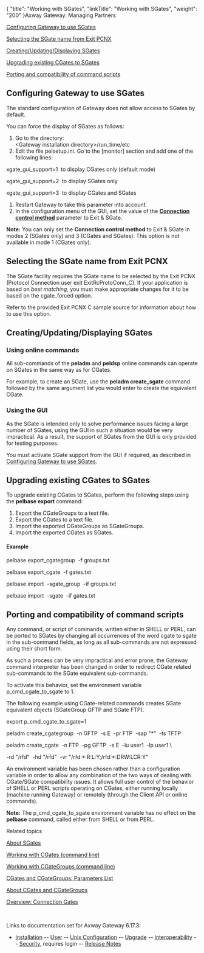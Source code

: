 {
    "title": "Working with SGates",
    "linkTitle": "Working with SGates",
    "weight": "200"
}<span class="mc-variable axway_variables.Component_Long_Name variable">Axway Gateway</span>: Managing Partners

[Configuring Gateway to use SGates](#config_gw_for_sgates)

[Selecting the SGate name from Exit PCNX](#selecting_sgate_name_f_exit)

[Creating/Updating/Displaying SGates](#creating_updating_displaying_sgates)

[Upgrading existing CGates to SGates](#migrating_existing_cgates_to_sgates)

[Porting and compatibility of command scripts](#porting_and_compatibility_of_command_scripts)

<span id="config_gw_for_sgates"></span>

## Configuring Gateway to use SGates

The standard configuration of Gateway does not allow access to SGates by default.

You can force the display of SGates as follows:

1.  Go to the directory:<span class="code">  
    &lt;Gateway installation directory>/run\_time/etc</span>
2.  Edit the file <span class="code">pelsetup.ini</span>. Go to the <span class="code">\[monitor\]</span> section and add one of the following lines:

<span class="code">xgate\_gui\_support=1</span>  to display CGates only (default mode)

<span class="code">xgate\_gui\_support=2</span>  to display SGates only

<span class="code">xgate\_gui\_support=3</span>  to display CGates and SGates

1.  Restart Gateway to take this parameter into account.
2.  In the configuration menu of the GUI, set the value of the <span style="font-weight: bold;">[Connection control method](../../../configuration_start_here/config_gateway_paras#connection_control_method)</span> parameter to Exit & SGate.

<span style="font-weight: bold;">Note:</span> You can only set the <span style="font-weight: bold;">Connection control method</span> to Exit & SGate in modes 2 (SGates only) and 3 (CGates and SGates). This option is not available in mode 1 (CGates only).

<span id="selecting_sgate_name_f_exit"></span>

## Selecting the SGate name from Exit PCNX

The SGate facility requires the SGate name to be selected by the Exit PCNX (Protocol Connection user exit ExitRcProtoConn\_C). If your application is based on <span style="font-style: italic;">best matching</span>, you must make appropriate changes for it to be based on the <span class="code">cgate\_forced</span> option.

Refer to the provided Exit PCNX C sample source for information about how to use this option.

<span id="creating_updating_displaying_sgates"></span>

## Creating/Updating/Displaying SGates

### Using online commands

All sub-commands of the <span class="code" style="font-weight: bold;">peladm</span> and <span class="code" style="font-weight: bold;">peldsp</span> online commands can operate on SGates in the same way as for CGates.

For example, to create an SGate, use the <span class="code" style="font-weight: bold;">peladm create\_sgate</span> command followed by the same argument list you would enter to create the equivalent CGate.

### Using the GUI

As the SGate is intended only to solve performance issues facing a large number of SGates, using the GUI in such a situation would be very impractical. As a result, the support of SGates from the GUI is only provided for testing purposes.

You must activate SGate support from the GUI if required, as described in [Configuring Gateway to use SGates](#config_gw_for_sgates).

<span id="migrating_existing_cgates_to_sgates"></span>

## Upgrading existing CGates to SGates

To upgrade existing CGates to SGates, perform the following steps using the <span class="code" style="font-weight: bold;">pelbase export</span> command:

1.  Export the CGateGroups to a text file.
2.  Export the CGates to a text file.
3.  Import the exported CGateGroups as SGateGroups.
4.  Import the exported CGates as SGates.

#### Example

pelbase export\_cgategroup  -f groups.txt

pelbase export\_cgate  -f gates.txt

pelbase import  -sgate\_group  -if groups.txt

pelbase import  -sgate  -if gates.txt

<span id="porting_and_compatibility_of_command_scripts"></span>

## Porting and compatibility of command scripts

Any command, or script of commands, written either in SHELL or PERL, can be ported to SGates by changing all occurrences of the word <span class="code">cgate</span> to <span class="code">sgate</span> in the sub-command fields, as long as all sub-commands are not expressed using their short form.

As such a process can be very impractical and error prone, the Gateway command interpreter has been changed in order to redirect CGate related sub-commands to the SGate equivalent sub-commands.

To activate this behavior, set the environment variable <span class="code">p\_cmd\_cgate\_to\_sgate</span> to <span class="code">1</span>.

The following example using CGate-related commands creates SGate equivalent objects (SGateGroup GFTP and SGate FTP).

export p\_cmd\_cgate\_to\_sgate=1

peladm create\_cgategroup  -n GFTP  -s E  -pr FTP  -sap "\*"  -ts TFTP

peladm create\_cgate  -n FTP  -pg GFTP  -s E  -lu user1  -lp user1 \\

-rd "/rfd"  -hd "/rfd"  -vr "/rfd:\*:R:L:Y;/rfd:\*:DRW:LCR:Y"

An environment variable has been chosen rather than a configuration variable in order to allow any combination of the two ways of dealing with CGate/SGate compatibility issues. It allows full user control of the behavior of SHELL or PERL scripts operating on CGates, either running locally (machine running Gateway) or remotely (through the Client API or online commands).

<span style="font-weight: bold;">Note:</span> The <span class="code">p\_cmd\_cgate\_to\_sgate</span> environment variable has no effect on the <span class="code" style="font-weight: bold;">pelbase</span> command, called either from SHELL or from PERL.

Related topics

[About SGates](../sgates_about)

[Working with CGates (command line)](../working_with_cgates_cli)

[Working with CGateGroups (command line)](../working_with_cgates_cli/working_with_cgategroups_cli)

[CGates and CGateGroups: Parameters List](../working_with_cgates_cli/cgates_parameter_list)

[About CGates and CGateGroups](../)

[Overview: Connection Gates](../../../ov_gateway/ov_connection_gates)

 

Links to documentation set for Axway Gateway <span class="mc-variable axway_variables.Release_Number variable">6.17.3</span>:

-   [Installation](#) -- [User](#) -- [Unix Configuration](#) -- [Upgrade](#) -- [Interoperability](#) -- [Security](#), requires login -- [Release Notes](#)
